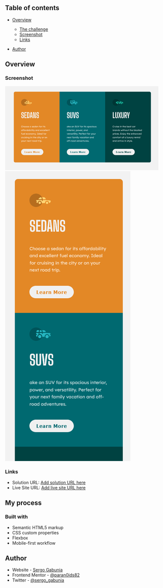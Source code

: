 ## Table of contents

- [Overview](#overview)

  - [The challenge](#the-challenge)
  - [Screenshot](#screenshot)
  - [Links](#links)

- [Author](#author)

## Overview

### Screenshot

![](./screenshots/desktop.png)
![](./screenshots/mobile.png)

### Links

- Solution URL: [Add solution URL here](https://your-solution-url.com)
- Live Site URL: [Add live site URL here](https://your-live-site-url.com)

## My process

### Built with

- Semantic HTML5 markup
- CSS custom properties
- Flexbox
- Mobile-first workflow

## Author

- Website - [Sergo Gabunia](https://github.com/sGabunia)
- Frontend Mentor - [@paran0ids82](https://www.frontendmentor.io/profile/paran0ids82)
- Twitter - [@sergo_gabunia](https://twitter.com/sergo_gabunia)
